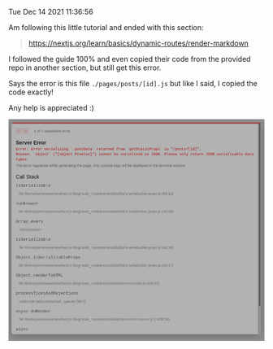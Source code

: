 Tue Dec 14 2021 11:36:56

Am following this little tutorial and ended with this section:

> https://nextjs.org/learn/basics/dynamic-routes/render-markdown

I followed the guide 100% and even copied their code from the provided repo in another section, but still get this error.

Says the error is this file `./pages/posts/[id].js` but like I said, I copied the code exactly!

Any help is appreciated :) 

![error](./public/images/error.png)
